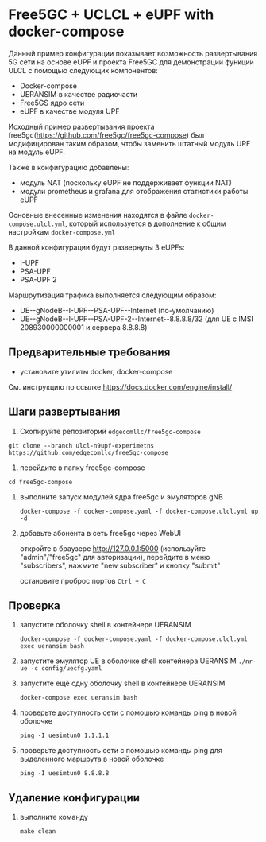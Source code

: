 # Free5GC + UCLCL + eUPF with docker-compose

Данный пример конфигурации показывает возможность развертывания 5G сети на основе eUPF и проекта Free5GC для демонстрации функции ULCL с помощью следующих компонентов:
- Docker-compose
- UERANSIM в качестве радиочасти
- Free5GS ядро сети
- eUPF в качестве модуля UPF

Исходный пример развертывания проекта free5gc(https://github.com/free5gc/free5gc-compose) был модифицирован таким образом, чтобы заменить штатный модуль UPF на модуль eUPF. 

Также в конфигурацию добавлены:
- модуль NAT (поскольку eUPF не поддерживает функции NAT)
- модули prometheus и grafana для отображения статистики работы eUPF

Основные внесенные изменения находятся в файле `docker-compose.ulcl.yml`, который используется в дополнение к общим настройкам `docker-compose.yml`

В данной конфигурации будут развернуты 3 eUPFs:
- I-UPF
- PSA-UPF
- PSA-UPF 2

Маршрутизация трафика выполняется следующим образом:

- UE--gNodeB--I-UPF--PSA-UPF--Internet (по-умолчанию)
- UE--gNodeB--I-UPF--PSA-UPF-2--Internet--8.8.8.8/32 (для UE c IMSI 208930000000001 и сервера 8.8.8.8)

## Предварительные требования

- установите утилиты docker, docker-compose

См. инструкцию по ссылке https://docs.docker.com/engine/install/

## Шаги развертывания

1. Скопируйте репозиторий `edgecomllc/free5gc-compose`

`git clone --branch ulcl-n9upf-experimetns https://github.com/edgecomllc/free5gc-compose`

1. перейдите в папку free5gc-compose

`cd free5gc-compose`

1. выполните запуск модулей ядра free5gc и эмуляторов gNB

    `docker-compose -f docker-compose.yaml -f docker-compose.ulcl.yml up -d`

1. добавьте абонента в сеть free5gc через WebUI

    откройте в браузере http://127.0.0.1:5000 (используйте "admin"/"free5gc" для авторизации), перейдите в меню "subscribers", нажмите "new subscriber" и кнопку "submit"

    остановите проброс портов `Ctrl + C`

## Проверка

1. запустите оболочку shell в контейнере UERANSIM

    `docker-compose -f docker-compose.yaml -f docker-compose.ulcl.yml exec ueransim bash`

1. запустите эмулятор UE в оболочке shell контейнера UERANSIM
    `./nr-ue -c config/uecfg.yaml`

1. запустите ещё одну оболочку shell в контейнере UERANSIM

    `docker-compose exec ueransim bash`

1. проверьте доступность сети с помошью команды ping в новой оболочке

    `ping -I uesimtun0 1.1.1.1`

1. проверьте доступность сети с помошью команды ping для выделенного маршрута в новой оболочке

    `ping -I uesimtun0 8.8.8.8`

## Удаление конфигурации

1. выполните команду

    `make clean`
